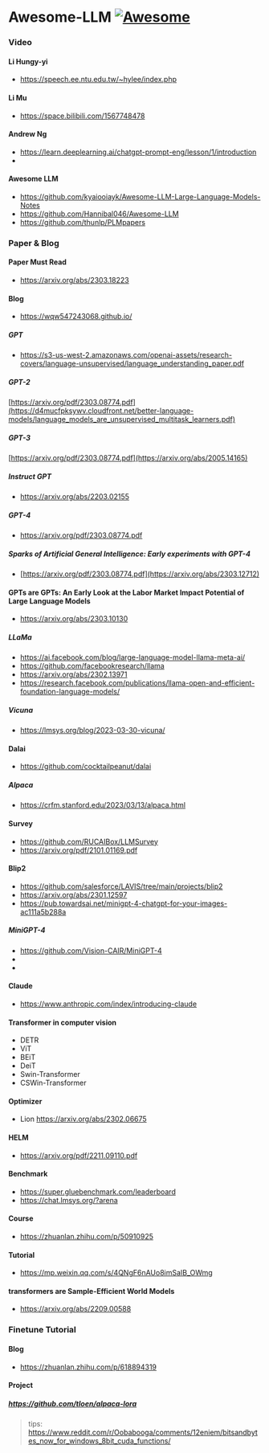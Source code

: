 # Awesome-LLM [![Awesome](https://cdn.rawgit.com/sindresorhus/awesome/d7305f38d29fed78fa85652e3a63e154dd8e8829/media/badge.svg)](https://github.com/sindresorhus/awesome)
### Video 
#### Li  Hungy-yi
- https://speech.ee.ntu.edu.tw/~hylee/index.php
#### Li  Mu
- https://space.bilibili.com/1567748478
#### Andrew Ng
- https://learn.deeplearning.ai/chatgpt-prompt-eng/lesson/1/introduction
-
#### Awesome LLM 
- https://github.com/kyaiooiayk/Awesome-LLM-Large-Language-Models-Notes
- https://github.com/Hannibal046/Awesome-LLM
- https://github.com/thunlp/PLMpapers

### Paper & Blog
#### Paper Must Read
- https://arxiv.org/abs/2303.18223

#### Blog
- https://wqw547243068.github.io/

##### GPT
- https://s3-us-west-2.amazonaws.com/openai-assets/research-covers/language-unsupervised/language_understanding_paper.pdf

##### GPT-2
[https://arxiv.org/pdf/2303.08774.pdf](https://d4mucfpksywv.cloudfront.net/better-language-models/language_models_are_unsupervised_multitask_learners.pdf)

##### GPT-3
[https://arxiv.org/pdf/2303.08774.pdf](https://arxiv.org/abs/2005.14165)

##### Instruct GPT 
- https://arxiv.org/abs/2203.02155

##### GPT-4
- https://arxiv.org/pdf/2303.08774.pdf

##### Sparks of Artificial General Intelligence: Early experiments with GPT-4
- [https://arxiv.org/pdf/2303.08774.pdf](https://arxiv.org/abs/2303.12712)

#### GPTs are GPTs: An Early Look at the Labor Market Impact Potential of Large Language Models
- https://arxiv.org/abs/2303.10130
##### LLaMa
- https://ai.facebook.com/blog/large-language-model-llama-meta-ai/
- https://github.com/facebookresearch/llama
- https://arxiv.org/abs/2302.13971
- https://research.facebook.com/publications/llama-open-and-efficient-foundation-language-models/

##### Vicuna
- https://lmsys.org/blog/2023-03-30-vicuna/

#### Dalai
- https://github.com/cocktailpeanut/dalai

##### Alpaca
- https://crfm.stanford.edu/2023/03/13/alpaca.html

#### Survey
- https://github.com/RUCAIBox/LLMSurvey
- https://arxiv.org/pdf/2101.01169.pdf


#### Blip2
- https://github.com/salesforce/LAVIS/tree/main/projects/blip2
- https://arxiv.org/abs/2301.12597
- https://pub.towardsai.net/minigpt-4-chatgpt-for-your-images-ac111a5b288a
##### MiniGPT-4
- https://github.com/Vision-CAIR/MiniGPT-4
- 
- 
#### Claude
- https://www.anthropic.com/index/introducing-claude

#### Transformer in computer vision
- DETR
- ViT
- BEiT
- DeiT
- Swin-Transformer
- CSWin-Transformer
#### Optimizer
- Lion https://arxiv.org/abs/2302.06675
#### HELM
- https://arxiv.org/pdf/2211.09110.pdf

#### Benchmark
- https://super.gluebenchmark.com/leaderboard
- https://chat.lmsys.org/?arena

#### Course
- https://zhuanlan.zhihu.com/p/50910925
#### Tutorial
- https://mp.weixin.qq.com/s/4QNgF6nAUo8imSaIB_OWmg


#### transformers are Sample-Efficient World Models
- https://arxiv.org/abs/2209.00588

### Finetune Tutorial
#### Blog
- https://zhuanlan.zhihu.com/p/618894319
#### Project
##### https://github.com/tloen/alpaca-lora
> tips: https://www.reddit.com/r/Oobabooga/comments/12eniem/bitsandbytes_now_for_windows_8bit_cuda_functions/
